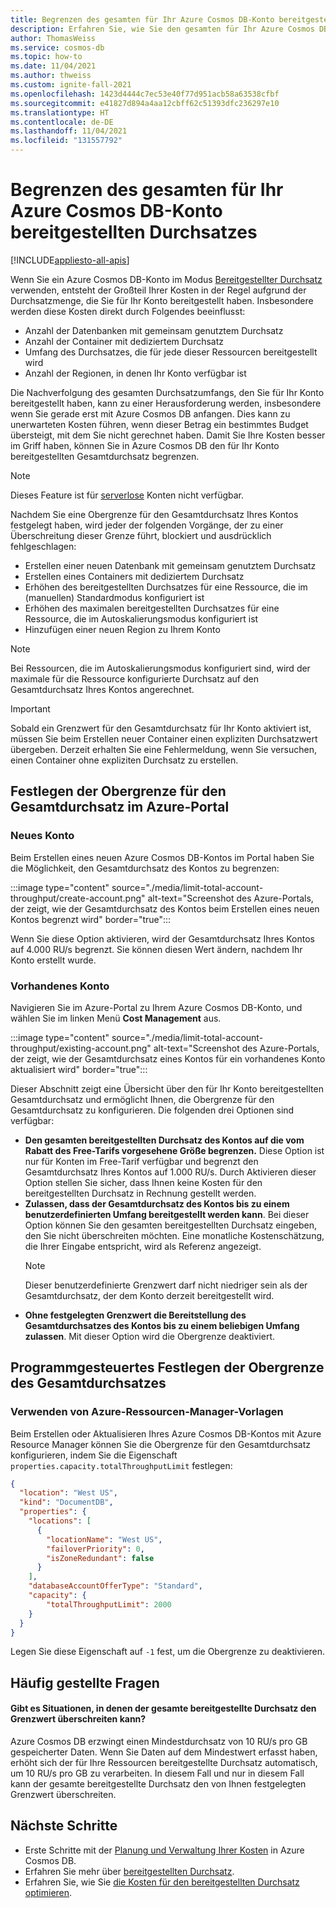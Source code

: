 ```yaml
---
title: Begrenzen des gesamten für Ihr Azure Cosmos DB-Konto bereitgestellten Durchsatzes
description: Erfahren Sie, wie Sie den gesamten für Ihr Azure Cosmos DB-Konto bereitgestellten Durchsatz begrenzen.
author: ThomasWeiss
ms.service: cosmos-db
ms.topic: how-to
ms.date: 11/04/2021
ms.author: thweiss
ms.custom: ignite-fall-2021
ms.openlocfilehash: 1423d4444c7ec53e40f77d951acb58a63538cfbf
ms.sourcegitcommit: e41827d894a4aa12cbff62c51393dfc236297e10
ms.translationtype: HT
ms.contentlocale: de-DE
ms.lasthandoff: 11/04/2021
ms.locfileid: "131557792"
---
```

# <a name="limit-the-total-throughput-provisioned-on-your-azure-cosmos-db-account"></a>Begrenzen des gesamten für Ihr Azure Cosmos DB-Konto bereitgestellten Durchsatzes
[!INCLUDE[appliesto-all-apis](includes/appliesto-all-apis.md)]

Wenn Sie ein Azure Cosmos DB-Konto im Modus [Bereitgestellter Durchsatz](./set-throughput.md) verwenden, entsteht der Großteil Ihrer Kosten in der Regel aufgrund der Durchsatzmenge, die Sie für Ihr Konto bereitgestellt haben. Insbesondere werden diese Kosten direkt durch Folgendes beeinflusst:

- Anzahl der Datenbanken mit gemeinsam genutztem Durchsatz
- Anzahl der Container mit dediziertem Durchsatz
- Umfang des Durchsatzes, die für jede dieser Ressourcen bereitgestellt wird
- Anzahl der Regionen, in denen Ihr Konto verfügbar ist

Die Nachverfolgung des gesamten Durchsatzumfangs, den Sie für Ihr Konto bereitgestellt haben, kann zu einer Herausforderung werden, insbesondere wenn Sie gerade erst mit Azure Cosmos DB anfangen. Dies kann zu unerwarteten Kosten führen, wenn dieser Betrag ein bestimmtes Budget übersteigt, mit dem Sie nicht gerechnet haben. Damit Sie Ihre Kosten besser im Griff haben, können Sie in Azure Cosmos DB den für Ihr Konto bereitgestellten Gesamtdurchsatz begrenzen.

> [!NOTE]
> Dieses Feature ist für [serverlose](./serverless.md) Konten nicht verfügbar.

Nachdem Sie eine Obergrenze für den Gesamtdurchsatz Ihres Kontos festgelegt haben, wird jeder der folgenden Vorgänge, der zu einer Überschreitung dieser Grenze führt, blockiert und ausdrücklich fehlgeschlagen:

- Erstellen einer neuen Datenbank mit gemeinsam genutztem Durchsatz
- Erstellen eines Containers mit dediziertem Durchsatz
- Erhöhen des bereitgestellten Durchsatzes für eine Ressource, die im (manuellen) Standardmodus konfiguriert ist
- Erhöhen des maximalen bereitgestellten Durchsatzes für eine Ressource, die im Autoskalierungsmodus konfiguriert ist
- Hinzufügen einer neuen Region zu Ihrem Konto

> [!NOTE]
> Bei Ressourcen, die im Autoskalierungsmodus konfiguriert sind, wird der maximale für die Ressource konfigurierte Durchsatz auf den Gesamtdurchsatz Ihres Kontos angerechnet.

> [!IMPORTANT]
> Sobald ein Grenzwert für den Gesamtdurchsatz für Ihr Konto aktiviert ist, müssen Sie beim Erstellen neuer Container einen expliziten Durchsatzwert übergeben. Derzeit erhalten Sie eine Fehlermeldung, wenn Sie versuchen, einen Container ohne expliziten Durchsatz zu erstellen.

## <a name="set-the-total-throughput-limit-from-the-azure-portal"></a>Festlegen der Obergrenze für den Gesamtdurchsatz im Azure-Portal

### <a name="new-account"></a>Neues Konto

Beim Erstellen eines neuen Azure Cosmos DB-Kontos im Portal haben Sie die Möglichkeit, den Gesamtdurchsatz des Kontos zu begrenzen:

:::image type="content" source="./media/limit-total-account-throughput/create-account.png" alt-text="Screenshot des Azure-Portals, der zeigt, wie der Gesamtdurchsatz des Kontos beim Erstellen eines neuen Kontos begrenzt wird" border="true":::

Wenn Sie diese Option aktivieren, wird der Gesamtdurchsatz Ihres Kontos auf 4.000 RU/s begrenzt. Sie können diesen Wert ändern, nachdem Ihr Konto erstellt wurde.

### <a name="existing-account"></a>Vorhandenes Konto

Navigieren Sie im Azure-Portal zu Ihrem Azure Cosmos DB-Konto, und wählen Sie im linken Menü **Cost Management** aus.

:::image type="content" source="./media/limit-total-account-throughput/existing-account.png" alt-text="Screenshot des Azure-Portals, der zeigt, wie der Gesamtdurchsatz eines Kontos für ein vorhandenes Konto aktualisiert wird" border="true":::

Dieser Abschnitt zeigt eine Übersicht über den für Ihr Konto bereitgestellten Gesamtdurchsatz und ermöglicht Ihnen, die Obergrenze für den Gesamtdurchsatz zu konfigurieren. Die folgenden drei Optionen sind verfügbar:

- **Den gesamten bereitgestellten Durchsatz des Kontos auf die vom Rabatt des Free-Tarifs vorgesehene Größe begrenzen.** Diese Option ist nur für Konten im Free-Tarif verfügbar und begrenzt den Gesamtdurchsatz Ihres Kontos auf 1.000 RU/s. Durch Aktivieren dieser Option stellen Sie sicher, dass Ihnen keine Kosten für den bereitgestellten Durchsatz in Rechnung gestellt werden.
- **Zulassen, dass der Gesamtdurchsatz des Kontos bis zu einem benutzerdefinierten Umfang bereitgestellt werden kann**. Bei dieser Option können Sie den gesamten bereitgestellten Durchsatz eingeben, den Sie nicht überschreiten möchten. Eine monatliche Kostenschätzung, die Ihrer Eingabe entspricht, wird als Referenz angezeigt.
  > [!NOTE]
  > Dieser benutzerdefinierte Grenzwert darf nicht niedriger sein als der Gesamtdurchsatz, der dem Konto derzeit bereitgestellt wird.
- **Ohne festgelegten Grenzwert die Bereitstellung des Gesamtdurchsatzes des Kontos bis zu einem beliebigen Umfang zulassen**. Mit dieser Option wird die Obergrenze deaktiviert.

## <a name="set-the-total-throughput-limit-programmatically"></a>Programmgesteuertes Festlegen der Obergrenze des Gesamtdurchsatzes

### <a name="using-azure-resource-manager-templates"></a>Verwenden von Azure-Ressourcen-Manager-Vorlagen

Beim Erstellen oder Aktualisieren Ihres Azure Cosmos DB-Kontos mit Azure Resource Manager können Sie die Obergrenze für den Gesamtdurchsatz konfigurieren, indem Sie die Eigenschaft `properties.capacity.totalThroughputLimit` festlegen:

```json
{
  "location": "West US",
  "kind": "DocumentDB",
  "properties": {
    "locations": [
      {
        "locationName": "West US",
        "failoverPriority": 0,
        "isZoneRedundant": false
      }
    ],
    "databaseAccountOfferType": "Standard",
    "capacity": {
        "totalThroughputLimit": 2000
    }
  }
}
```

Legen Sie diese Eigenschaft auf `-1` fest, um die Obergrenze zu deaktivieren.

## <a name="frequently-asked-questions"></a>Häufig gestellte Fragen

#### <a name="are-there-situations-where-the-total-provisioned-throughput-can-exceed-the-limit"></a>Gibt es Situationen, in denen der gesamte bereitgestellte Durchsatz den Grenzwert überschreiten kann?

Azure Cosmos DB erzwingt einen Mindestdurchsatz von 10 RU/s pro GB gespeicherter Daten. Wenn Sie Daten auf dem Mindestwert erfasst haben, erhöht sich der für Ihre Ressourcen bereitgestellte Durchsatz automatisch, um 10 RU/s pro GB zu verarbeiten. In diesem Fall und nur in diesem Fall kann der gesamte bereitgestellte Durchsatz den von Ihnen festgelegten Grenzwert überschreiten.

## <a name="next-steps"></a>Nächste Schritte

- Erste Schritte mit der [Planung und Verwaltung Ihrer Kosten](./plan-manage-costs.md) in Azure Cosmos DB.
- Erfahren Sie mehr über [bereitgestellten Durchsatz](./set-throughput.md).
- Erfahren Sie, wie Sie [die Kosten für den bereitgestellten Durchsatz optimieren](./optimize-cost-throughput.md).
